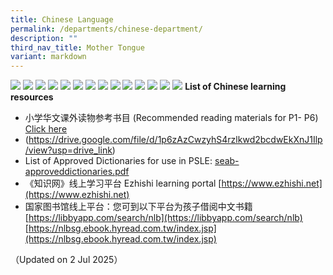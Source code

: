 ```yaml
---
title: Chinese Language
permalink: /departments/chinese-department/
description: ""
third_nav_title: Mother Tongue
variant: markdown
---
```

![](/images/CL_School_Website__2025__zip___1.png)
![](/images/CL_School_Website__2025__zip___2.png)
![](/images/CL_School_Website__2025__zip___3.png)
![](/images/CL_School_Website__2025__zip___4.png)
![](/images/CL_School_Website__2025__zip___5.png)
![](/images/CL_School_Website__2025__zip___6.png)
![](/images/CL_School_Website__2025__zip___7.png)
![](/images/CL_School_Website__2025__zip___8.png)
![](/images/CL_School_Website__2025__zip___9.png)
![](/images/CL_School_Website__2025__zip___10.png)
![](/images/CL_School_Website__2025__zip___11.png)
![](/images/CL_School_Website__2025__zip___12.png)
![](/images/CL_School_Website__2025__zip___13.png)
![](/images/Screenshot_2025_07_02_at_2_55_10_PM.png)
**List of Chinese learning resources**

*   小学华文课外读物参考书目 (Recommended reading materials for P1- P6) [Click here](https://drive.google.com/file/d/1p6zAzCwzyhS4rzlkwd2bcdwEkXnJ1Ilp/view?usp=drive_link)
*   (https://drive.google.com/file/d/1p6zAzCwzyhS4rzlkwd2bcdwEkXnJ1Ilp/view?usp=drive_link)
*   List of Approved Dictionaries for use in PSLE: [seab-approveddictionaries.pdf](https://file.go.gov.sg/seab-approveddictionaries.pdf)
*   《知识网》线上学习平台 Ezhishi learning portal [https://www.ezhishi.net](https://www.ezhishi.net)
*   国家图书馆线上平台：您可到以下平台为孩子借阅中文书籍 [https://libbyapp.com/search/nlb](https://libbyapp.com/search/nlb) [https://nlbsg.ebook.hyread.com.tw/index.jsp](https://nlbsg.ebook.hyread.com.tw/index.jsp)

（Updated on 2 Jul 2025）